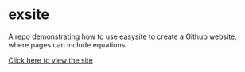 # exsite

A repo demonstrating how to use [easysite](https://github.com/bachmeil/easysite) to create a Github website, where pages can include equations.

[Click here to view the site](https://bachmeil.github.io/exsite)
